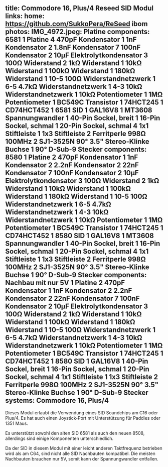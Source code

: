 title: Commodore 16, Plus/4 Reseed SID Modul
links:
    home: https://github.com/SukkoPera/ReSeed
    ibom
photos:
    IMG_4972.jpeg: Platine
components: 6581
    1 Platine
    4 470pF Kondensator
    1 1nF Kondensator
    2 1.8nF Kondensator
    7 100nF Kondensator
    2 10µF Elektrolytkondensator
    3 100Ω Widerstand
    2 1kΩ Widerstand
    1 10kΩ Widerstand
    1 100kΩ Widerstand
    1 180kΩ Widerstand
    1 10-5 100Ω Widerstandnetzwerk
    1 6-5 4.7kΩ Widerstandnetzwerk
    1 4-3 10kΩ Widerstandnetzwerk
    1 10kΩ Potentiometer
    1 1MΩ Potentiometer
    1 BC549C Transistor
    1 74HCT245
    1 CD74HCT452
    1 6581 SID
    1 GAL16V8
    1 MT3608 Spannungwandler
    1 40-Pin Sockel, breit
    1 16-Pin Sockel, schmal
    1 20-Pin Sockel, schmal
    4 1x1 Stiftleiste
    1 1x3 Stiftleiste
    2 Ferritperle 998Ω 100MHz
    2 SJ1-3525N 90° 3.5" Stereo-Klinke Buchse
    1 90° D-Sub-9 Stecker
components: 8580
    1 Platine
    2 470pF Kondensator
    1 1nF Kondensator
    2 2.2nF Kondensator
    2 22nF Kondensator
    7 100nF Kondensator
    2 10µF Elektrolytkondensator
    3 100Ω Widerstand
    2 1kΩ Widerstand
    1 10kΩ Widerstand
    1 100kΩ Widerstand
    1 180kΩ Widerstand
    1 10-5 100Ω Widerstandnetzwerk
    1 6-5 4.7kΩ Widerstandnetzwerk
    1 4-3 10kΩ Widerstandnetzwerk
    1 10kΩ Potentiometer
    1 1MΩ Potentiometer
    1 BC549C Transistor
    1 74HCT245
    1 CD74HCT452
    1 8580 SID
    1 GAL16V8
    1 MT3608 Spannungwandler
    1 40-Pin Sockel, breit
    1 16-Pin Sockel, schmal
    1 20-Pin Sockel, schmal
    4 1x1 Stiftleiste
    1 1x3 Stiftleiste
    2 Ferritperle 998Ω 100MHz
    2 SJ1-3525N 90° 3.5" Stereo-Klinke Buchse
    1 90° D-Sub-9 Stecker
components: Nachbau mit nur 5V
    1 Platine
    2 470pF Kondensator
    1 1nF Kondensator
    2 2.2nF Kondensator
    2 22nF Kondensator
    7 100nF Kondensator
    2 10µF Elektrolytkondensator
    3 100Ω Widerstand
    2 1kΩ Widerstand
    1 10kΩ Widerstand
    1 100kΩ Widerstand
    1 180kΩ Widerstand
    1 10-5 100Ω Widerstandnetzwerk
    1 6-5 4.7kΩ Widerstandnetzwerk
    1 4-3 10kΩ Widerstandnetzwerk
    1 10kΩ Potentiometer
    1 1MΩ Potentiometer
    1 BC549C Transistor
    1 74HCT245
    1 CD74HCT452
    1 8580 SID
    1 GAL16V8
    1 40-Pin Sockel, breit
    1 16-Pin Sockel, schmal
    1 20-Pin Sockel, schmal
    4 1x1 Stiftleiste
    1 1x3 Stiftleiste
    2 Ferritperle 998Ω 100MHz
    2 SJ1-3525N 90° 3.5" Stereo-Klinke Buchse
    1 90° D-Sub-9 Stecker
systems:
    Commodore 16, Plus/4
---
Dieses Modul erlaubt die Verwendung eines SID Soundchips am C16 oder Plus/4. Es hat auch einen Joystick-Port mit Unterstützung für Paddles oder 1351 Maus.

Es unterstützt sowohl den alten SID 6581 als auch den neuen 8508, allerdings sind einige Komponenten unterschiedlich. 

Da der SID in diesem Modul mit einer leicht anderen Taktfrequenz betrieben wird als am C64, sind nicht alle SID Nachbauten kompatibel. Die meisten Nachbauten brauchen nur 5V, somit kann der Spannungwandler entfallen.
